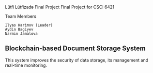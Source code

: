 Lütfi Lütfizadə Final Project
Final Project for CSCI 6421 

Team Members
```
Ilyas Karimov (Leader)
Aydin Bagiyev
Narmin Jamalova
```

## Blockchain-based Document Storage System
This system improves the security of data storage, its management and real-time monitoring.
